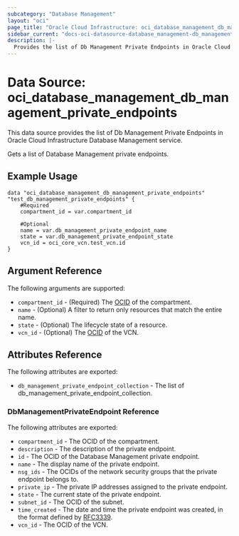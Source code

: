 ```yaml
---
subcategory: "Database Management"
layout: "oci"
page_title: "Oracle Cloud Infrastructure: oci_database_management_db_management_private_endpoints"
sidebar_current: "docs-oci-datasource-database_management-db_management_private_endpoints"
description: |-
  Provides the list of Db Management Private Endpoints in Oracle Cloud Infrastructure Database Management service
---
```


# Data Source: oci_database_management_db_management_private_endpoints
This data source provides the list of Db Management Private Endpoints in Oracle Cloud Infrastructure Database Management service.

Gets a list of Database Management private endpoints.


## Example Usage

```hcl
data "oci_database_management_db_management_private_endpoints" "test_db_management_private_endpoints" {
	#Required
	compartment_id = var.compartment_id

	#Optional
	name = var.db_management_private_endpoint_name
	state = var.db_management_private_endpoint_state
	vcn_id = oci_core_vcn.test_vcn.id
}
```

## Argument Reference

The following arguments are supported:

* `compartment_id` - (Required) The [OCID](https://docs.cloud.oracle.com/iaas/Content/General/Concepts/identifiers.htm) of the compartment.
* `name` - (Optional) A filter to return only resources that match the entire name.
* `state` - (Optional) The lifecycle state of a resource.
* `vcn_id` - (Optional) The [OCID](https://docs.cloud.oracle.com/iaas/Content/General/Concepts/identifiers.htm) of the VCN.


## Attributes Reference

The following attributes are exported:

* `db_management_private_endpoint_collection` - The list of db_management_private_endpoint_collection.

### DbManagementPrivateEndpoint Reference

The following attributes are exported:

* `compartment_id` - The OCID of the compartment.
* `description` - The description of the private endpoint.
* `id` - The OCID of the Database Management private endpoint.
* `name` - The display name of the private endpoint.
* `nsg_ids` - The OCIDs of the network security groups that the private endpoint belongs to. 
* `private_ip` - The private IP addresses assigned to the private endpoint. 
* `state` - The current state of the private endpoint.
* `subnet_id` - The OCID of the subnet.
* `time_created` - The date and time the private endpoint was created, in the format defined by [RFC3339](https://tools.ietf.org/html/rfc3339).
* `vcn_id` - The OCID of the VCN.

